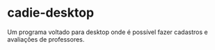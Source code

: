 # cadie-desktop
Um programa voltado para desktop onde é possível fazer cadastros e avaliações de professores.
